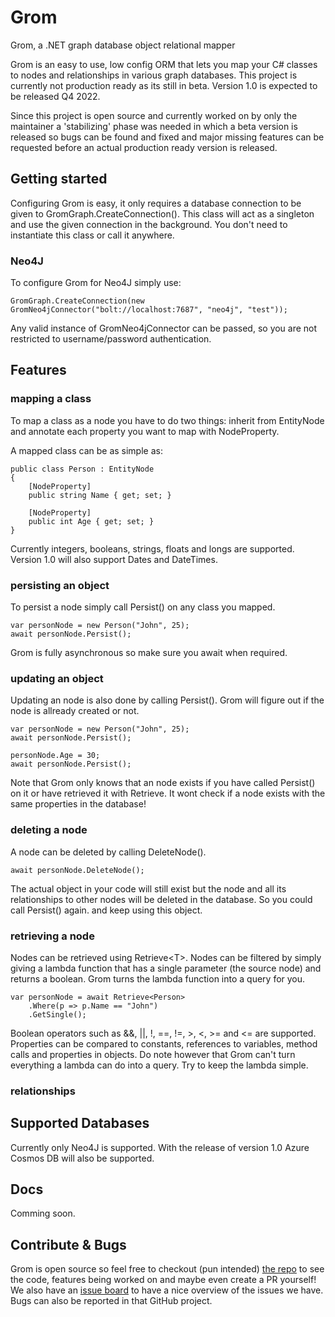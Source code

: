 # Grom
Grom, a .NET graph database object relational mapper

Grom is an easy to use, low config ORM that lets you map your C# classes to nodes and relationships in various graph databases.
This project is currently not production ready as its still in beta. Version 1.0 is expected to be released Q4 2022. 

Since this project is open source and currently worked on by only the maintainer a 'stabilizing' phase was needed in which a beta version is released so bugs can be found and fixed and major missing features can be requested before an actual production ready version is released.

## Getting started

Configuring Grom is easy, it only requires a database connection to be given to GromGraph.CreateConnection(). This class will act as a singleton and use the given connection in the background. You don't need to instantiate this class or call it anywhere.

### Neo4J
To configure Grom for Neo4J simply use:
```
GromGraph.CreateConnection(new GromNeo4jConnector("bolt://localhost:7687", "neo4j", "test"));
```
Any valid instance of GromNeo4jConnector can be passed, so you are not restricted to username/password authentication.

## Features

### mapping a class
To map a class as a node you have to do two things: inherit from EntityNode and annotate each property you want to map with NodeProperty.

A mapped class can be as simple as:
```
public class Person : EntityNode
{
    [NodeProperty]
    public string Name { get; set; }

    [NodeProperty]
    public int Age { get; set; }
}
```
Currently integers, booleans, strings, floats and longs are supported. Version 1.0 will also support Dates and DateTimes.

### persisting an object

To persist a node simply call Persist() on any class you mapped.
```
var personNode = new Person("John", 25);
await personNode.Persist();
```
Grom is fully asynchronous so make sure you await when required. 

### updating an object

Updating an node is also done by calling Persist(). Grom will figure out if the node is allready created or not. 
```
var personNode = new Person("John", 25);
await personNode.Persist();

personNode.Age = 30;
await personNode.Persist();
```
Note that Grom only knows that an node exists if you have called Persist() on it or have retrieved it with Retrieve. It wont check if a node exists with the same properties in the database! 

### deleting a node

A node can be deleted by calling DeleteNode().
```
await personNode.DeleteNode();
```
The actual object in your code will still exist but the node and all its relationships to other nodes will be deleted in the database. So you could call Persist() again. and keep using this object.

### retrieving a node

Nodes can be retrieved using Retrieve\<T>. Nodes can be filtered by simply giving a lambda function that has a single parameter (the source node) and returns a boolean. Grom turns the lambda function into a query for you.
```
var personNode = await Retrieve<Person>
    .Where(p => p.Name == "John")
    .GetSingle();
```    
Boolean operators such as &&, ||, !, ==, !=, >, <, >= and <= are supported. Properties can be compared to constants, references to variables, method calls and properties in objects. Do note however that Grom can't turn everything a lambda can do into a query. Try to keep the lambda simple.

### relationships

## Supported Databases

Currently only Neo4J is supported. With the release of version 1.0 Azure Cosmos DB will also be supported.

## Docs

Comming soon.

## Contribute & Bugs

Grom is open source so feel free to checkout (pun intended) [the repo](https://github.com/okanok/grom) to see the code, features being worked on and maybe even create a PR yourself! We also have an [issue board](https://github.com/okanok/grom/projects/1) to have a nice overview of the issues we have. Bugs can also be reported in that GitHub project.
